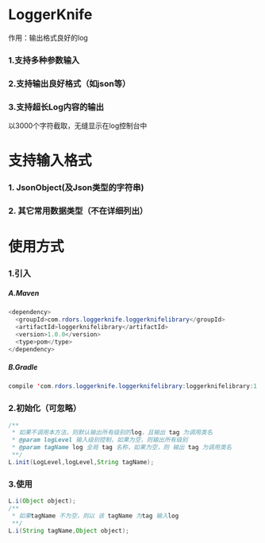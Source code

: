 # LoggerKnife
作用：输出格式良好的log
### 1.支持多种参数输入
### 2.支持输出良好格式（如json等）
### 3.支持超长Log内容的输出
  以3000个字符截取，无缝显示在log控制台中

# 支持输入格式
### 1. JsonObject(及Json类型的字符串)
### 2. 其它常用数据类型（不在详细列出）

# 使用方式
### 1.引入
##### A.Maven
```java
<dependency>
  <groupId>com.rdors.loggerknife.loggerknifelibrary</groupId>
  <artifactId>loggerknifelibrary</artifactId>
  <version>1.0.0</version>
  <type>pom</type>
</dependency>
```
##### B.Gradle
```java
compile 'com.rdors.loggerknife.loggerknifelibrary:loggerknifelibrary:1.0.0'
```
### 2.初始化（可忽略）
```java
/**
 * 如果不调用本方法，则默认输出所有级别的log，且输出 tag 为调用类名
 * @param logLevel 输入级别控制，如果为空，则输出所有级别   
 * @param tagName log 全局 tag 名称，如果为空，则 输出 tag 为调用类名
 **/
L.init(LogLevel,logLevel,String tagName);
```
### 3.使用
```java
L.i(Object object);
/**
 * 如果tagName 不为空，则以 该 tagName 为tag 输入log
 **/
L.i(String tagName,Object object);
```
